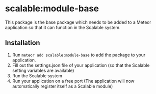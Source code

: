 # scalable:module-base
This package is the base package which needs to be added to a Meteor application 
so that it can function in the Scalable system.

## Installation
1. Run `meteor add scalable:module-base` to add the package to your application.
2. Fill out the settings.json file of your application (so that the Scalable setting variables are available)
3. Run the Scalable system
4. Run your application on a free port (The application will now automatically register itself as a Scalable module)

